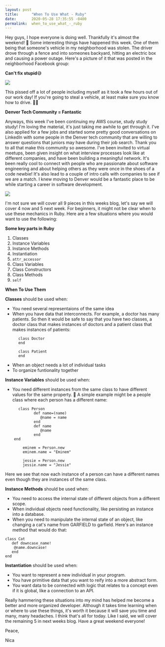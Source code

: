 ```yaml
---
layout: post
title:      "When To Use What - Ruby"
date:       2020-05-28 17:35:55 -0400
permalink:  when_to_use_what_-_ruby
---
```



Hey guys, I hope everyone is doing well. Thankfully it's almost the weekend! 🙌 Some interesting things have happened this week. One of them being that someone's vehicle in my neighborhood was stolen. The driver drove through a fence and into someones backyard, hitting an electric box and causing a power outage. Here's a picture of it that was posted in the neighborhood Facebook group:

**Can't fix stupid**😅

![](https://scontent.fapa1-2.fna.fbcdn.net/v/t1.0-9/101379560_10158682483099459_2380715653666439168_o.jpg?_nc_cat=102&_nc_sid=b9115d&_nc_ohc=ZMgz-ZLWrM0AX9X9xy4&_nc_ht=scontent.fapa1-2.fna&oh=0bc8b32f02eafc6b51d7524f1f9c2ae2&oe=5EF3C347)

This pissed off a lot of people including myself as it took a few hours out of our work day! If you're going to steal a vehicle, at least make sure you know how to drive. 🤦🏽‍

**Denver Tech Community = Fantastic**

Anyways, this week I've been continuing my AWS course, study study study! I'm loving the material, it's just taking me awhile to get through it. I've also applied for a few jobs and started some pretty good conversations on LinkedIn with some people in the Denver tech community that are willing to answer questions that juniors may have during their job search. Thank you to all that make this community so awesome. I've been invited to virtual meetups, been given insight on what interview processes look like at different companies, and have been building a meaningful network. It's been really cool to connect with people who are passionate about software engineering and about helping others as they were once in the shoes of a code newbie! It's also lead to a couple of intro calls with companies to see if we are a match. I knew moving to Denver would be a fantastic place to be while starting a career in software development. 

![](https://westmorelandca.org/wp-content/uploads/2018/11/bnr-community-outreach-459x293.jpg)

I'm not sure we will cover all 9 pieces in this weeks blog, let's say we will cover 4 now and 5 next week. For beginners, it might not be clear when to use these mechanics in Ruby. Here are a few situations where you would want to use the following:

**Some key parts in Ruby**
1. Classes
2. Instance Variables
3. Instance Methods
4. Instantiation
5. `attr_accessor`
6. Class Variables
7. Class Constructors
8. Class Methods
9. `self`

**When To Use Them**

**Classes** should be used when: 

* You need several representaions of the same idea
* When you have data that interconnects. For example, a doctor has many patients. So then it would be safe to say that you have two classes, a doctor class that makes instances of doctors and a patient class that makes instances of patients:

```
      class Doctor
      end

      class Patient
      end
```
* When an object needs a lot of individual tasks
* To organize funtionality together

**Instance Variables** should be used when: 
* You need different instances from the same class to have different values for the same property. 🤯 A simple example might be a people class where each person has a different name: 
```
      class Person
			 def name=(name)
				@name = name
			 end 
			 def name
				@name
			 end
  	end 
		
		eminem = Person.new
		eminem.name = "Eminem"
		
		jessie = Person.new
		jessie.name = "Jessie"
```
Here we see that now each instance of a person can have a different names even though they are instances of the same class. 

**Instance Methods** should be used when: 
* You need to access the internal state of different objects from a different scope.
* When individual objects need functionality, like persisting an instance into a database.
* When you need to manipulate the internal state of an object, like changing a cat's name from GARFIELD to garfield. Here's an instance method that would do that:
```
class Cat 
   def downcase_name!
    @name.downcase!
   end
end
```

**Instantiation** should be used when: 
* You want to represent a new individual in your program.
* You have primitive data that you want to reify into a more abstract form.
* You want data to be connected with logic that relates to a concept even if it is global, like a connection to an API.

Really hammering these situations into my mind has helped me become a better and more organized developer. Although it takes time learning when or where to use these things, it's worth it because it will save you time and many, many headaches. I think that's all for today. Like I said, we will cover the remaining 5 in next weeks blog. Have a great weekend everyone!

Peace, 

Nica





